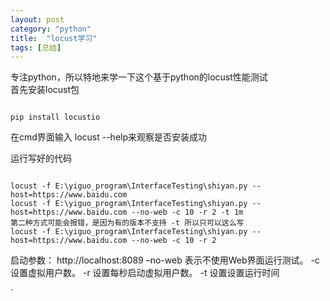 ```yaml
---
layout: post
category: "python"
title:  "locust学习"
tags: [总结]
---
```


专注python，所以特地来学一下这个基于python的locust性能测试  
首先安装locust包  
<pre><code>
pip install locustio  
</code></pre>
在cmd界面输入 locust --help来观察是否安装成功  

 




运行写好的代码
<pre><code>
locust -f E:\yiguo_program\InterfaceTesting\shiyan.py --host=https://www.baidu.com
locust -f E:\yiguo_program\InterfaceTesting\shiyan.py --host=https://www.baidu.com --no-web -c 10 -r 2 -t 1m 
第二种方式可能会报错，是因为有的版本不支持 -t 所以只可以这么写  
locust -f E:\yiguo_program\InterfaceTesting\shiyan.py --host=https://www.baidu.com --no-web -c 10 -r 2
</code></pre>

启动参数：
http://localhost:8089
–no-web 表示不使用Web界面运行测试。
-c 设置虚拟用户数。
-r 设置每秒启动虚拟用户数。
-t 设置设置运行时间


`
